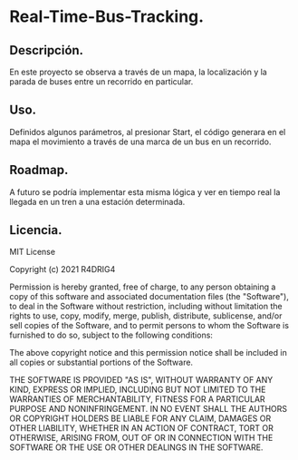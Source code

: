 # Real-Time-Bus-Tracking.
## Descripción.
En este proyecto se observa a través de un mapa, la localización y la parada de buses entre un recorrido en particular.
## Uso.
Definidos algunos parámetros, al presionar Start, el código generara en el mapa el movimiento a través de una marca de un bus en un recorrido.
## Roadmap.
A futuro se podría implementar esta misma lógica y ver en tiempo real la llegada en un tren a una estación determinada.
## Licencia.
MIT License

Copyright (c) 2021 R4DRIG4

Permission is hereby granted, free of charge, to any person obtaining a copy
of this software and associated documentation files (the "Software"), to deal
in the Software without restriction, including without limitation the rights
to use, copy, modify, merge, publish, distribute, sublicense, and/or sell
copies of the Software, and to permit persons to whom the Software is
furnished to do so, subject to the following conditions:

The above copyright notice and this permission notice shall be included in all
copies or substantial portions of the Software.

THE SOFTWARE IS PROVIDED "AS IS", WITHOUT WARRANTY OF ANY KIND, EXPRESS OR
IMPLIED, INCLUDING BUT NOT LIMITED TO THE WARRANTIES OF MERCHANTABILITY,
FITNESS FOR A PARTICULAR PURPOSE AND NONINFRINGEMENT. IN NO EVENT SHALL THE
AUTHORS OR COPYRIGHT HOLDERS BE LIABLE FOR ANY CLAIM, DAMAGES OR OTHER
LIABILITY, WHETHER IN AN ACTION OF CONTRACT, TORT OR OTHERWISE, ARISING FROM,
OUT OF OR IN CONNECTION WITH THE SOFTWARE OR THE USE OR OTHER DEALINGS IN THE
SOFTWARE.
